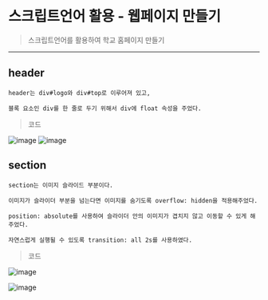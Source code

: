 # 스크립트언어 활용 - 웹페이지 만들기

> 스크립트언어를 활용하여 학교 홈페이지 만들기

---

## header

    header는 div#logo와 div#top로 이루어져 있고,

    블록 요소인 div를 한 줄로 두기 위해서 div에 float 속성을 주었다.

 > 코드 

![image](https://github.com/ijijijijiji/web_sungil_info/assets/129851513/88378640-54e4-441f-925d-a6785770f528)  ![image](https://github.com/ijijijijiji/web_sungil_info/assets/129851513/b5dd6bd6-b326-429b-93e3-4a77fdc55f37)


## section

    section는 이미지 슬라이드 부분이다.

    이미지가 슬라이더 부분을 넘는다면 이미지를 숨기도록 overflow: hidden을 적용해주었다.

    position: absolute를 사용하여 슬라이더 안의 이미지가 겹치지 않고 이동할 수 있게 해주었다.

    자연스럽게 실행될 수 있도록 transition: all 2s를 사용하였다.

> 코드

![image](https://github.com/ijijijijiji/web_sungil_info/assets/129851513/0c31daf4-7c17-49c8-966b-fdc5fd13ae05)

![image](https://github.com/ijijijijiji/web_sungil_info/assets/129851513/2492e2ed-f8ef-4c81-8146-f48d1eab8440)

